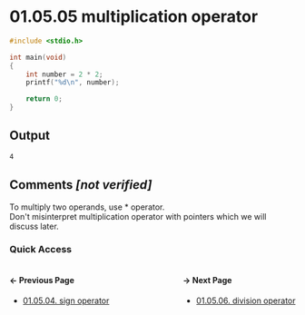 # 01.05.05 multiplication operator

```c
#include <stdio.h>

int main(void)
{
    int number = 2 * 2;
    printf("%d\n", number);

    return 0;
}

```

## Output

```txt
4
```

## Comments *[not verified]*

To multiply two operands, use * operator.  
Don't misinterpret multiplication operator with pointers which we will discuss later.

### Quick Access

<div class="quick_access">
<div class="previous_page" style="float:left">

#### &#8592; Previous Page

* [01.05.04. sign operator](./../../01.the_basics/05.expressions_statements_operators/04.sign-operator.md)

</div>
<div class="next_page" style="float:right">

#### &#8594; Next Page

* [01.05.06. division operator](./../../01.the_basics/05.expressions_statements_operators/06.division-operator.md)

</div>
</div>
